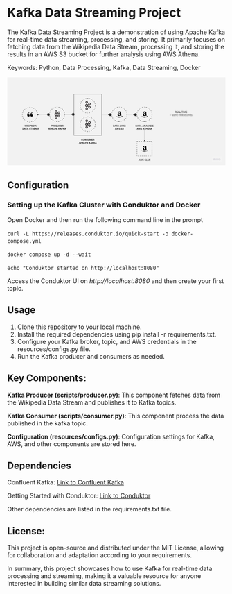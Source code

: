 # Kafka Data Streaming Project

The Kafka Data Streaming Project is a demonstration of using Apache Kafka for real-time data streaming, processing, and storing. It primarily focuses on fetching data from the Wikipedia Data Stream, processing it, and storing the results in an AWS S3 bucket for further analysis using AWS Athena.

Keywords: Python, Data Processing, Kafka, Data Streaming, Docker

![Kafka Flow](app_flow/assets/kafka-flow.jpg)

## Configuration
### Setting up the Kafka Cluster with Conduktor and Docker

Open Docker and then run the following command line in the prompt

`curl -L https://releases.conduktor.io/quick-start -o docker-compose.yml`

`docker compose up -d --wait`

`echo "Conduktor started on http://localhost:8080"`

Access the Conduktor UI on *http://localhost:8080* and then create your first topic.

## Usage
1. Clone this repository to your local machine.
2. Install the required dependencies using pip install -r requirements.txt.
3. Configure your Kafka broker, topic, and AWS credentials in the resources/configs.py file.
4. Run the Kafka producer and consumers as needed.

## Key Components:
**Kafka Producer (scripts/producer.py)**: This component fetches data from the Wikipedia Data Stream and publishes it to Kafka topics.
  
**Kafka Consumer (scripts/consumer.py)**: This component process the data published in the kafka topic.
  
**Configuration (resources/configs.py)**: Configuration settings for Kafka, AWS, and other components are stored here.

## Dependencies
Confluent Kafka: [Link to Confluent Kafka](https://github.com/confluentinc/confluent-kafka-python)

Getting Started with Conduktor: [Link to Conduktor](https://www.conduktor.io/get-started/)

Other dependencies are listed in the requirements.txt file.

## License:

This project is open-source and distributed under the MIT License, allowing for collaboration and adaptation according to your requirements.

In summary, this project showcases how to use Kafka for real-time data processing and streaming, making it a valuable resource for anyone interested in building similar data streaming solutions.
